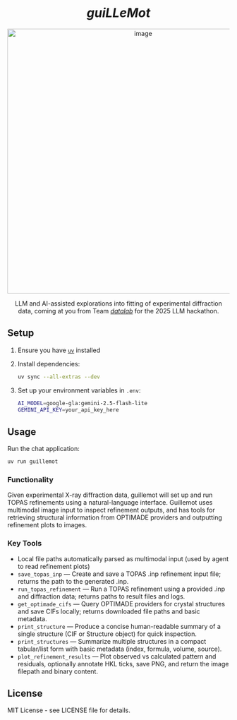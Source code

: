 <div align="center">

# *guiLLeMot*

<img width="600" alt="image" src="https://github.com/user-attachments/assets/f979aa22-6c39-4986-861b-53e37b486642" />

LLM and AI-assisted explorations into fitting of experimental diffraction data, coming at you from Team [*datalab*](https://github.com/datalab-org) for the 2025 LLM hackathon.

</div>

## Setup

1. Ensure you have [`uv`](https://astral.sh/uv) installed
2. Install dependencies:
   ```bash
   uv sync --all-extras --dev
   ```

3. Set up your environment variables in `.env`:
   ```bash
   AI_MODEL=google-gla:gemini-2.5-flash-lite
   GEMINI_API_KEY=your_api_key_here
   ```

## Usage

Run the chat application:
```bash
uv run guillemot
```

### Functionality

 Given experimental X-ray diffraction data, guillemot will set up and run TOPAS refinements using a natural-language interface. Guillemot uses multimodal image input to inspect refinement outputs, and has tools for retrieving structural information from OPTIMADE providers and outputting refinement plots to images.

### Key Tools

- Local file paths automatically parsed as multimodal input (used by agent to read refinement plots)
- `save_topas_inp` — Create and save a TOPAS .inp refinement input file; returns the path to the generated .inp.
- `run_topas_refinement` — Run a TOPAS refinement using a provided .inp and diffraction data; returns paths to result files and logs.
- `get_optimade_cifs` — Query OPTIMADE providers for crystal structures and save CIFs locally; returns downloaded file paths and basic metadata.
- `print_structure` — Produce a concise human-readable summary of a single structure (CIF or Structure object) for quick inspection.
- `print_structures` — Summarize multiple structures in a compact tabular/list form with basic metadata (index, formula, volume, source).
- `plot_refinement_results` — Plot observed vs calculated pattern and residuals, optionally annotate HKL ticks, save PNG, and return the image filepath and binary content.

## License

MIT License - see LICENSE file for details.
